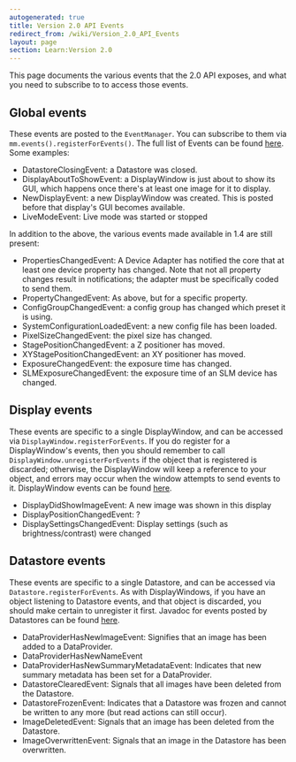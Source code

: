 ```yaml
---
autogenerated: true
title: Version 2.0 API Events
redirect_from: /wiki/Version_2.0_API_Events
layout: page
section: Learn:Version 2.0
---
```


This page documents the various events that the 2.0 API exposes, and
what you need to subscribe to to access those events.

## Global events

These events are posted to the `EventManager`. You can subscribe to them
via `mm.events().registerForEvents()`. The full list of Events can be
found
[here](https://valelab4.ucsf.edu/~MM/doc-2.0.0-gamma/mmstudio/org/micromanager/events/package-tree.html).
Some examples:

-   DatastoreClosingEvent: a Datastore was closed.
-   DisplayAboutToShowEvent: a DisplayWindow is just about to show its
    GUI, which happens once there's at least one image for it to
    display.
-   NewDisplayEvent: a new DisplayWindow was created. This is posted
    before that display's GUI becomes available.
-   LiveModeEvent: Live mode was started or stopped

In addition to the above, the various events made available in 1.4 are
still present:

-   PropertiesChangedEvent: A Device Adapter has notified the core that
    at least one device property has changed. Note that not all property
    changes result in notifications; the adapter must be specifically
    coded to send them.
-   PropertyChangedEvent: As above, but for a specific property.
-   ConfigGroupChangedEvent: a config group has changed which preset it
    is using.
-   SystemConfigurationLoadedEvent: a new config file has been loaded.
-   PixelSizeChangedEvent: the pixel size has changed.
-   StagePositionChangedEvent: a Z positioner has moved.
-   XYStagePositionChangedEvent: an XY positioner has moved.
-   ExposureChangedEvent: the exposure time has changed.
-   SLMExposureChangedEvent: the exposure time of an SLM device has
    changed.

## Display events

These events are specific to a single DisplayWindow, and can be accessed
via `DisplayWindow.registerForEvents`. If you do register for a
DisplayWindow's events, then you should remember to call
`DisplayWindow.unregisterForEvents` if the object that is registered is
discarded; otherwise, the DisplayWindow will keep a reference to your
object, and errors may occur when the window attempts to send events to
it. DisplayWindow events can be found
[here](https://valelab4.ucsf.edu/~MM/doc-2.0.0-gamma/mmstudio/org/micromanager/display/package-tree.html).

-   DisplayDidShowImageEvent: A new image was shown in this display
-   DisplayPositionChangedEvent: ?
-   DisplaySettingsChangedEvent: Display settings (such as
    brightness/contrast) were changed

## Datastore events

These events are specific to a single Datastore, and can be accessed via
`Datastore.registerForEvents`. As with DisplayWindows, if you have an
object listening to Datastore events, and that object is discarded, you
should make certain to unregister it first. Javadoc for events posted by
Datastores can be found
[here](https://valelab4.ucsf.edu/~MM/doc-2.0.0-gamma/mmstudio/org/micromanager/data/package-summary.html).

-   DataProviderHasNewImageEvent: Signifies that an image has been added
    to a DataProvider.
-   DataProviderHasNewNameEvent
-   DataProviderHasNewSummaryMetadataEvent: Indicates that new summary
    metadata has been set for a DataProvider.
-   DatastoreClearedEvent: Signals that all images have been deleted
    from the Datastore.
-   DatastoreFrozenEvent: Indicates that a Datastore was frozen and
    cannot be written to any more (but read actions can still occur).
-   ImageDeletedEvent: Signals that an image has been deleted from the
    Datastore.
-   ImageOverwrittenEvent: Signals that an image in the Datastore has
    been overwritten.
